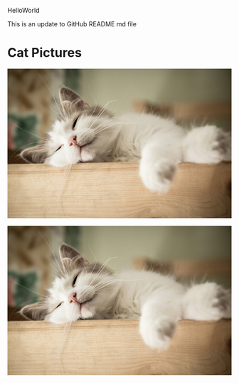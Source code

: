 HelloWorld

This is an update to GitHub README md file

# Cat Pictures

![cat.jpg](cat1.jpg)

<img src="cat1.jpg" alt="cat picture 1">

